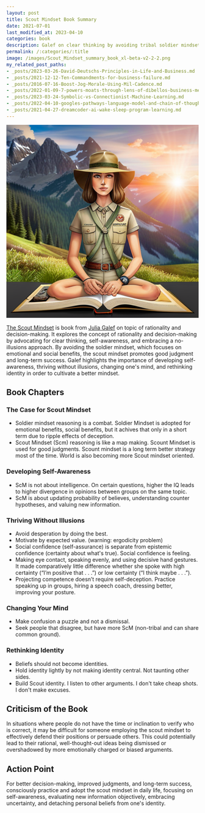 ```yaml
---
layout: post
title: Scout Mindset Book Summary
date: 2021-07-01
last_modified_at: 2023-04-10
categories: book
description: Galef on clear thinking by avoiding tribal soldier mindset, self-awareness, no-illusions, changing mind, criticism.
permalink: /:categories/:title
image: /images/Scout_Mindset_summary_book_xl-beta-v2-2-2.png
my_related_post_paths:
- _posts/2023-03-26-David-Deutschs-Principles-in-Life-and-Business.md
- _posts/2021-12-12-Ten-Commandments-for-business-failure.md
- _posts/2016-07-16-Boost-Jog-Morale-Using-Mil-Cadence.md
- _posts/2022-01-09-7-powers-moats-through-lens-of-dibellos-business-mental-model.md
- _posts/2023-03-24-Symbolic-vs-Connectionist-Machine-Learning.md
- _posts/2022-04-10-googles-pathways-language-model-and-chain-of-thought.md
- _posts/2021-04-27-dreamcoder-ai-wake-sleep-program-learning.md
---
```



![Scout Mindset Book Summary_Short summary of a book](/images/Scout_Mindset_summary_book_xl-beta-v2-2-2.png)


[The Scout Mindset](https://www.goodreads.com/book/show/42041926-the-scout-mindset) is book from [Julia Galef](https://juliagalef.com/) on topic of rationality and decision-making.
It explores the concept of rationality and decision-making by advocating for clear thinking, self-awareness, and embracing a no-illusions approach. By avoiding the soldier mindset, which focuses on emotional and social benefits, the scout mindset promotes good judgment and long-term success. Galef highlights the importance of developing self-awareness, thriving without illusions, changing one's mind, and rethinking identity in order to cultivate a better mindset.

## Book Chapters
###  The Case for Scout Mindset
- Soldier mindset reasoning is a combat. Soldier Mindset is adopted for emotional benefits, social benefits, but it achives that only in a short term due to ripple effects of deception.
- Scout Mindset (Scm) reasoning is like a map making. Scount Mindset is used for good judgments. Scount mindset is a long term better strategy most of the time. World is also becoming more Scout mindset oriented.

###  Developing Self-Awareness
- ScM is not about intelligence. On certain questions, higher the IQ leads to higher divergence in opinions between groups on the same topic.
- ScM is about updating probability of believes, understanding counter hypotheses, and valuing new information.

###  Thriving Without Illusions
- Avoid desperation by doing the best.
- Motivate by expected value. (warning: ergodicity problem)
- Social confidence (self-assurance) is separate from epistemic confidence (certainty about what's true). Social confidence is feeling.
- Making eye contact, speaking evenly, and using decisive hand gestures. It made comparatively little difference whether she spoke with high certainty (“I’m positive that . . .”) or low certainty (“I think maybe . . .”).
- Projecting competence doesn’t require self-deception. Practice speaking up in groups, hiring a speech coach, dressing better, improving your posture.

### Changing Your Mind
- Make confusion a puzzle and not a dismissal.
- Seek people that disagree, but have more ScM (non-tribal and can share common ground).

### Rethinking Identity
- Beliefs should not become identities.
- Hold identity lightly by not making identity central. Not taunting other sides.
- Build Scout identity. I listen to other arguments. I don't take cheap shots. I don't make excuses.

## Criticism of the Book
In situations where people do not have the time or inclination to verify who is correct, it may be difficult for someone employing the scout mindset to effectively defend their positions or persuade others. This could potentially lead to their rational, well-thought-out ideas being dismissed or overshadowed by more emotionally charged or biased arguments.

## Action Point
For better decision-making, improved judgments, and long-term success, consciously practice and adopt the scout mindset in daily life, focusing on self-awareness, evaluating new information objectively, embracing uncertainty, and detaching personal beliefs from one's identity.
